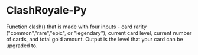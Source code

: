 # ClashRoyale-Py
Function clash() that is made with four inputs - card rarity ("common","rare","epic", or "legendary"), current card level, current number of cards, and total gold amount. Output is the level that your card can be upgraded to.
